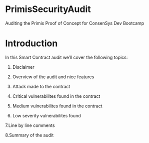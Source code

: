 # PrimisSecurityAudit
Auditing the Primis Proof of Concept for ConsenSys Dev Bootcamp


# Introduction
In this Smart Contract audit we’ll cover the following topics:

1. Disclaimer

2. Overview of the audit and nice features

3. Attack made to the contract

4. Critical vulnerabilites found in the contract

5. Medium vulnerabilites found in the contract

6. Low severity vulnerabilites found

7.Line by line comments

8.Summary of the audit
